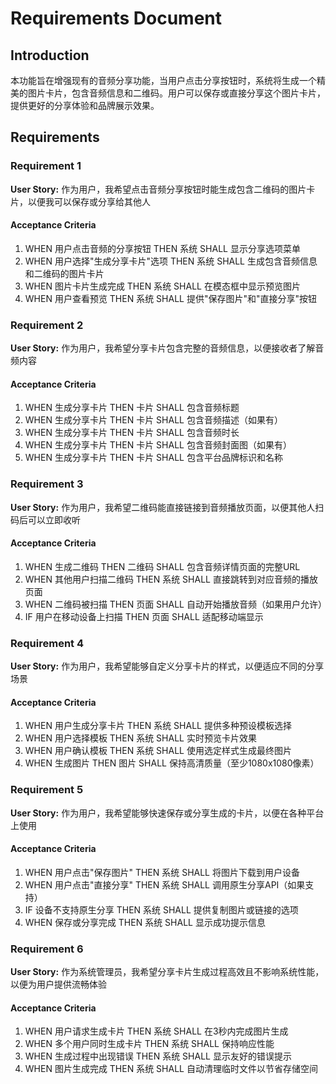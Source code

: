 # Requirements Document

## Introduction

本功能旨在增强现有的音频分享功能，当用户点击分享按钮时，系统将生成一个精美的图片卡片，包含音频信息和二维码。用户可以保存或直接分享这个图片卡片，提供更好的分享体验和品牌展示效果。

## Requirements

### Requirement 1

**User Story:** 作为用户，我希望点击音频分享按钮时能生成包含二维码的图片卡片，以便我可以保存或分享给其他人

#### Acceptance Criteria

1. WHEN 用户点击音频的分享按钮 THEN 系统 SHALL 显示分享选项菜单
2. WHEN 用户选择"生成分享卡片"选项 THEN 系统 SHALL 生成包含音频信息和二维码的图片卡片
3. WHEN 图片卡片生成完成 THEN 系统 SHALL 在模态框中显示预览图片
4. WHEN 用户查看预览 THEN 系统 SHALL 提供"保存图片"和"直接分享"按钮

### Requirement 2

**User Story:** 作为用户，我希望分享卡片包含完整的音频信息，以便接收者了解音频内容

#### Acceptance Criteria

1. WHEN 生成分享卡片 THEN 卡片 SHALL 包含音频标题
2. WHEN 生成分享卡片 THEN 卡片 SHALL 包含音频描述（如果有）
3. WHEN 生成分享卡片 THEN 卡片 SHALL 包含音频时长
4. WHEN 生成分享卡片 THEN 卡片 SHALL 包含音频封面图（如果有）
5. WHEN 生成分享卡片 THEN 卡片 SHALL 包含平台品牌标识和名称

### Requirement 3

**User Story:** 作为用户，我希望二维码能直接链接到音频播放页面，以便其他人扫码后可以立即收听

#### Acceptance Criteria

1. WHEN 生成二维码 THEN 二维码 SHALL 包含音频详情页面的完整URL
2. WHEN 其他用户扫描二维码 THEN 系统 SHALL 直接跳转到对应音频的播放页面
3. WHEN 二维码被扫描 THEN 页面 SHALL 自动开始播放音频（如果用户允许）
4. IF 用户在移动设备上扫描 THEN 页面 SHALL 适配移动端显示

### Requirement 4

**User Story:** 作为用户，我希望能够自定义分享卡片的样式，以便适应不同的分享场景

#### Acceptance Criteria

1. WHEN 用户生成分享卡片 THEN 系统 SHALL 提供多种预设模板选择
2. WHEN 用户选择模板 THEN 系统 SHALL 实时预览卡片效果
3. WHEN 用户确认模板 THEN 系统 SHALL 使用选定样式生成最终图片
4. WHEN 生成图片 THEN 图片 SHALL 保持高清质量（至少1080x1080像素）

### Requirement 5

**User Story:** 作为用户，我希望能够快速保存或分享生成的卡片，以便在各种平台上使用

#### Acceptance Criteria

1. WHEN 用户点击"保存图片" THEN 系统 SHALL 将图片下载到用户设备
2. WHEN 用户点击"直接分享" THEN 系统 SHALL 调用原生分享API（如果支持）
3. IF 设备不支持原生分享 THEN 系统 SHALL 提供复制图片或链接的选项
4. WHEN 保存或分享完成 THEN 系统 SHALL 显示成功提示信息

### Requirement 6

**User Story:** 作为系统管理员，我希望分享卡片生成过程高效且不影响系统性能，以便为用户提供流畅体验

#### Acceptance Criteria

1. WHEN 用户请求生成卡片 THEN 系统 SHALL 在3秒内完成图片生成
2. WHEN 多个用户同时生成卡片 THEN 系统 SHALL 保持响应性能
3. WHEN 生成过程中出现错误 THEN 系统 SHALL 显示友好的错误提示
4. WHEN 图片生成完成 THEN 系统 SHALL 自动清理临时文件以节省存储空间